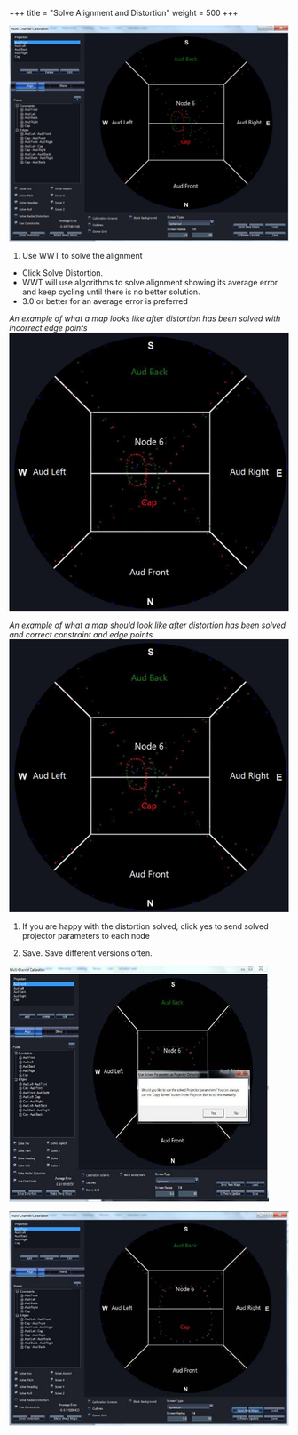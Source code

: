 +++
title = "Solve Alignment and Distortion"
weight = 500
+++

![](assets/solve.jpg)

1. Use WWT to solve the alignment
  - Click Solve Distortion.
  - WWT will use algorithms to solve alignment showing its average error and
    keep cycling until there is no better solution.
  - 3.0 or better for an average error is preferred

_An example of what a map looks like after distortion has been solved with incorrect edge points_
![](assets/incorrectedge.png)

_An example of what a map should look like after distortion has been solved and correct constraint and edge points_
![](assets/correctedge.png)

1. If you are happy with the distortion solved, click yes to send solved
   projector parameters to each node

1. Save. Save different versions often.

![](assets/save1.jpg)

![](assets/save2.jpg)
